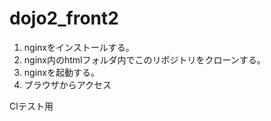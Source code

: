 # dojo2_front2

1. nginxをインストールする。
2. nginx内のhtmlフォルダ内でこのリポジトリをクローンする。
3. nginxを起動する。
4. ブラウザからアクセス

CIテスト用